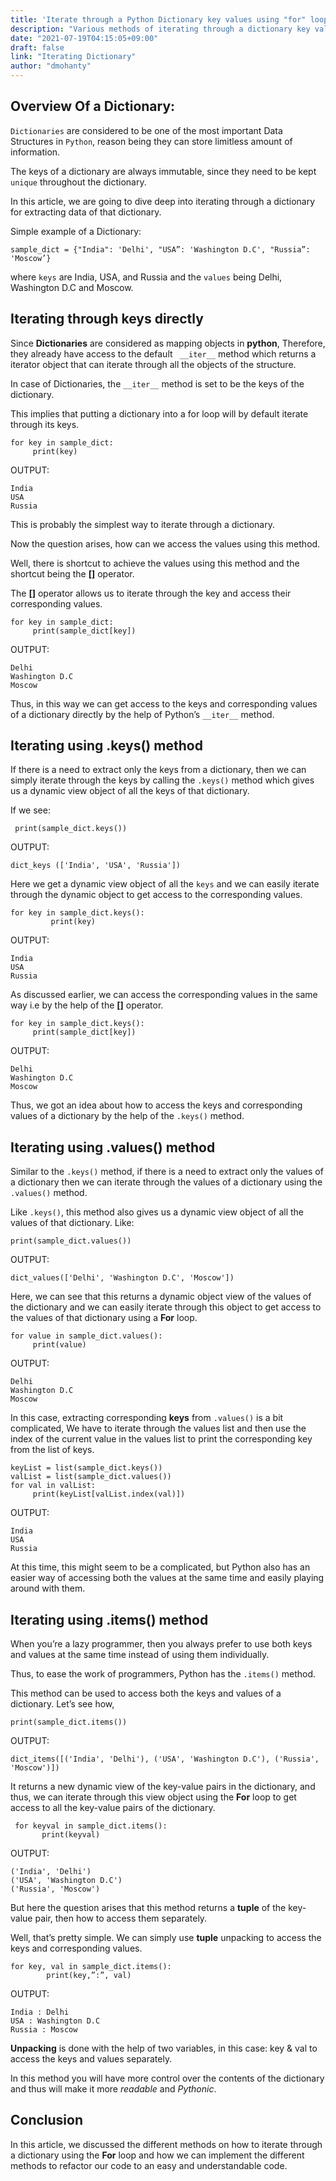 ```yaml
---
title: 'Iterate through a Python Dictionary key values using "for" loop'
description: "Various methods of iterating through a dictionary key values in Python"
date: "2021-07-19T04:15:05+09:00"
draft: false
link: "Iterating Dictionary"
author: "dmohanty"
---
```


## Overview Of a Dictionary:

`Dictionaries` are considered to be one of the most important Data Structures in `Python`, reason being they can store limitless amount of information. 

The keys of a dictionary are always immutable, since they need to be kept `unique` throughout the dictionary.

In this article, we are going to dive deep into iterating through a dictionary for extracting data of that dictionary.

Simple example of a Dictionary:

```
sample_dict = {"India": 'Delhi', "USA”: 'Washington D.C', "Russia”: 'Moscow’}

```
where `keys` are India, USA, and Russia and the `values` being Delhi, Washington D.C and Moscow.

## Iterating through keys directly

Since **Dictionaries** are considered as mapping objects in **python**, Therefore, they already have access to the default ` __iter__` method which returns a iterator object that can iterate through all the objects of the structure. 

In case of Dictionaries, the `__iter__` method is set to be the keys of the dictionary. 

This implies that putting a dictionary into a for loop will by default iterate through its keys.  

```
for key in sample_dict:
     print(key)

```
OUTPUT:

```
India
USA
Russia
```
This is probably the simplest way to iterate through a dictionary. 

Now the question arises, how can we access the values using this method. 

Well, there is shortcut to achieve the values using this method and the shortcut being the **[]** operator. 

The **[]** operator allows us to iterate through the key and access their corresponding values.

```
for key in sample_dict:
     print(sample_dict[key])

```
OUTPUT:

```
Delhi
Washington D.C
Moscow
```
Thus, in this way we can get access to the keys and corresponding values of a dictionary directly by the help of Python’s `__iter__` method.

## Iterating using .keys() method

If there is a need to extract only the keys from a dictionary, then we can simply iterate through the keys by calling the `.keys()` method which gives us a dynamic view object of all the keys of that dictionary.

If we see:

```
 print(sample_dict.keys())
```

OUTPUT:
```
dict_keys (['India', 'USA', 'Russia'])
```
Here we get a dynamic view object of all the `keys` and we can easily iterate through the dynamic object to get access to the corresponding values.

```
for key in sample_dict.keys():
    	 print(key)

```
OUTPUT:
```
India
USA
Russia
```
As discussed earlier, we can access the corresponding values in the same way i.e by the help of the **[]** operator.

```
for key in sample_dict.keys():
     print(sample_dict[key])
```
OUTPUT:
```
Delhi
Washington D.C
Moscow
```
Thus, we got an idea about how to access the keys and corresponding values of a dictionary by the help of the `.keys()` method.

## Iterating using .values() method

Similar to the `.keys()` method, if there is a need to extract only the values of a dictionary then we can iterate through the values of a dictionary using the `.values()` method. 

Like `.keys()`, this method also gives us a dynamic view object of all the values of that dictionary. 
Like:

```
print(sample_dict.values())
```

OUTPUT:

```
dict_values(['Delhi', 'Washington D.C', 'Moscow'])
```

Here, we can see that this returns a dynamic object view of the values of the dictionary and we can easily iterate through this object to get access to the values of that dictionary using a **For** loop.

```
for value in sample_dict.values():
     print(value)

```
OUTPUT:

```
Delhi
Washington D.C
Moscow
```
In this case, extracting corresponding **keys** from `.values()` is a bit complicated, We have to iterate through the values list and then use the index of the current value in the values list to print the corresponding key from the list of keys.

```
keyList = list(sample_dict.keys())
valList = list(sample_dict.values())
for val in valList:
     print(keyList[valList.index(val)])

```
OUTPUT:
```
India
USA
Russia
```
At this time, this might seem to be a complicated, but Python also has an easier way of accessing both the values at the same time and easily playing around with them.

## Iterating using .items() method

When you’re a lazy programmer, then you always prefer to use both keys and values at the same time instead of using them individually. 

Thus, to ease the work of programmers, Python has the `.items()` method. 

This method can be used to access both the keys and values of a dictionary. 
Let’s see how,

```
print(sample_dict.items())
```
OUTPUT:
```
dict_items([('India', 'Delhi'), ('USA', 'Washington D.C'), ('Russia', 'Moscow')]) 
```
It returns a new dynamic view of the key-value pairs in the dictionary, and thus, we can iterate through this view object using the **For** loop to get access to all the key-value pairs of the dictionary.

```
 for keyval in sample_dict.items():
       print(keyval)

```
OUTPUT:
```
('India', 'Delhi')
('USA', 'Washington D.C')
('Russia', 'Moscow')
```
But here the question arises that this method returns a **tuple** of the key-value pair, then how to access them separately. 

Well, that’s pretty simple. We can simply use **tuple** unpacking to access the keys and corresponding values.

```
for key, val in sample_dict.items():
     	print(key,”:”, val)

```
OUTPUT:
```
India : Delhi
USA : Washington D.C
Russia : Moscow
```
**Unpacking** is done with the help of two variables, in this case: key & val to access the keys and values separately. 

In this method you will have more control over the contents of the dictionary and thus will make it more *readable* and *Pythonic*.

## Conclusion

In this article, we discussed the different methods on how to iterate through a dictionary using the **For** loop and how we can implement the different methods to refactor our code to an easy and understandable code. 